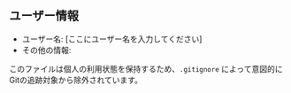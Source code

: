 ## ユーザー情報
- ユーザー名: [ここにユーザー名を入力してください]
- その他の情報:

このファイルは個人の利用状態を保持するため、`.gitignore` によって意図的にGitの追跡対象から除外されています。
